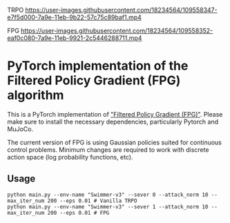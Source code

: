 TRPO
https://user-images.githubusercontent.com/18234564/109558347-e7f5d000-7a9e-11eb-9b22-57c75c89baf1.mp4

FPG
https://user-images.githubusercontent.com/18234564/109558352-eaf0c080-7a9e-11eb-9921-2c5446288711.mp4

# PyTorch implementation of the Filtered Policy Gradient (FPG) algorithm

This is a PyTorch implementation of ["Filtered Policy Gradient (FPG)"](https://arxiv.org/abs/2102.05800). Please make sure to install the necessary dependencies, particularly Pytorch and MuJoCo.

The current version of FPG is using Gaussian policies suited for continuous control problems. Minimum changes are required to work with discrete action space (log probability functions, etc).

## Usage

```
python main.py --env-name "Swimmer-v3" --sever 0 --attack_norm 10 --max_iter_num 200 --eps 0.01 # Vanilla TRPO
python main.py --env-name "Swimmer-v3" --sever 1 --attack_norm 10 --max_iter_num 200 --eps 0.01 # FPG
```
